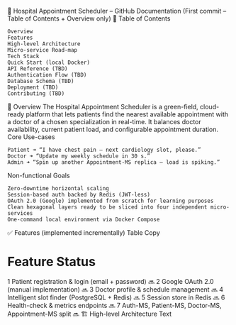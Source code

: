 📘 Hospital Appointment Scheduler – GitHub Documentation
(First commit – Table of Contents + Overview only)
📑 Table of Contents

    Overview
    Features
    High-level Architecture
    Micro-service Road-map
    Tech Stack
    Quick Start (local Docker)
    API Reference (TBD)
    Authentication Flow (TBD)
    Database Schema (TBD)
    Deployment (TBD)
    Contributing (TBD)

🏥 Overview
The Hospital Appointment Scheduler is a green-field, cloud-ready platform that lets patients
find the nearest available appointment with a doctor of a chosen specialization in real-time.
It balances doctor availability, current patient load, and configurable appointment duration.
Core Use-cases

    Patient ➜ “I have chest pain – next cardiology slot, please.”
    Doctor ➜ “Update my weekly schedule in 30 s.”
    Admin ➜ “Spin up another Appointment-MS replica – load is spiking.”

Non-functional Goals

    Zero-downtime horizontal scaling
    Session-based auth backed by Redis (JWT-less)
    OAuth 2.0 (Google) implemented from scratch for learning purposes
    Clean hexagonal layers ready to be sliced into four independent micro-services
    One-command local environment via Docker Compose

✅ Features (implemented incrementally)
Table
Copy
#	Feature	Status
1	Patient registration & login (email + password)	🔜
2	Google OAuth 2.0 (manual implementation)	🔜
3	Doctor profile & schedule management	🔜
4	Intelligent slot finder (PostgreSQL + Redis)	🔜
5	Session store in Redis	🔜
6	Health-check & metrics endpoints	🔜
7	Auth-MS, Patient-MS, Doctor-MS, Appointment-MS split	🔜
🏗️ High-level Architecture
Text

